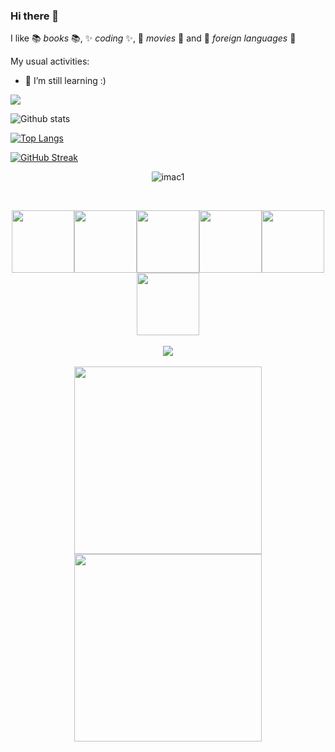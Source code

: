 ### Hi there 👋


I like  :books: _books_ :books:, ✨ _coding_ ✨, :movie_camera: _movies_ :movie_camera: and :speech_balloon: _foreign languages_ :speech_balloon:

My usual activities:

- 🔭 I’m still learning :)


 ![](https://www.codewars.com/users/imac1/badges/large?theme=dark_mode)

![Github stats](https://github-readme-stats.vercel.app/api?username=imac1&theme=tokyonight&show_icons=true&count_private=true)


[![Top Langs](https://github-readme-stats.vercel.app/api/top-langs/?username=imac1&langs_count=8&theme=tokyonight)](https://github.com/imac1/github-readme-stats)

[![GitHub Streak](http://github-readme-streak-stats.herokuapp.com?user=imac1&theme=dark&background=000000)](https://git.io/streak-stats)

<p align="center"> <img src="https://komarev.com/ghpvc/?username=imac1&label=Profile%20views&color=0e75b6&style=flat" alt="imac1" /> </p>
<br>
<p align="center">
  <img src="https://media3.giphy.com/media/ln7z2eWriiQAllfVcn/200w.webp" width="100"><img src="https://i.giphy.com/media/LMt9638dO8dftAjtco/200.webp" width="100"><img src="https://i.giphy.com/media/eNAsjO55tPbgaor7ma/200w.webp" width="100"><img src="https://i.giphy.com/media/VgGthkhUvGgOit7Y9i/200.webp" width="100"><img src="https://i.giphy.com/media/KzJkzjggfGN5Py6nkT/200.webp" width="100"><img src="https://i.giphy.com/media/IdyAQJVN2kVPNUrojM/200.webp" width="100"><br><br>
  <img src="https://camo.githubusercontent.com/936a08778c7e4885053d148c07bbd2339dfbdd80/68747470733a2f2f6665726f73732e6e65742f782f6e6f6465322e676966" /><br><br>
  <img src="https://little.kylerconway.com/images/golang-what.gif" width="300"><img src="https://intro.rustbridge.com/img/ferris.gif" width="300">
</p>
<br>


